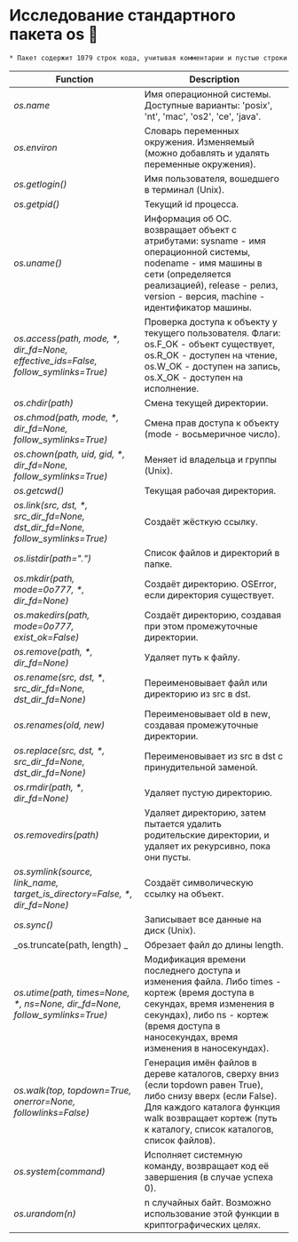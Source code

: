 # Исследование стандартного пакета os :tada:

```
* Пакет содержит 1079 строк кода, учитывая комментарии и пустые строки
```

Function | Description
------------ | -------------
_os.name_ | Имя операционной системы. Доступные варианты: 'posix', 'nt', 'mac', 'os2', 'ce', 'java'.
_os.environ_ | Словарь переменных окружения. Изменяемый (можно добавлять и удалять переменные окружения).
_os.getlogin()_ | Имя пользователя, вошедшего в терминал (Unix).
_os.getpid()_ | Текущий id процесса.
_os.uname()_ | Информация об ОС. возвращает объект с атрибутами: sysname - имя операционной системы, nodename - имя машины в сети (определяется реализацией), release - релиз, version - версия, machine - идентификатор машины.
_os.access(path, mode, *, dir_fd=None, effective_ids=False, follow_symlinks=True)_ | Проверка доступа к объекту у текущего пользователя. Флаги: os.F_OK - объект существует, os.R_OK - доступен на чтение, os.W_OK - доступен на запись, os.X_OK - доступен на исполнение.
_os.chdir(path)_ | Смена текущей директории.
_os.chmod(path, mode, *, dir_fd=None, follow_symlinks=True)_ | Смена прав доступа к объекту (mode - восьмеричное число).
_os.chown(path, uid, gid, *, dir_fd=None, follow_symlinks=True)_ | Меняет id владельца и группы (Unix).
_os.getcwd()_ | Текущая рабочая директория.
_os.link(src, dst, *, src_dir_fd=None, dst_dir_fd=None, follow_symlinks=True)_ | Создаёт жёсткую ссылку.
_os.listdir(path=".")_ | Список файлов и директорий в папке.
_os.mkdir(path, mode=0o777, *, dir_fd=None)_ | Создаёт директорию. OSError, если директория существует.
_os.makedirs(path, mode=0o777, exist_ok=False)_ | Создаёт директорию, создавая при этом промежуточные директории.
_os.remove(path, *, dir_fd=None)_ | Удаляет путь к файлу.
_os.rename(src, dst, *, src_dir_fd=None, dst_dir_fd=None)_ | Переименовывает файл или директорию из src в dst.
_os.renames(old, new)_ | Переименовывает old в new, создавая промежуточные директории.
_os.replace(src, dst, *, src_dir_fd=None, dst_dir_fd=None)_ | Переименовывает из src в dst с принудительной заменой.
_os.rmdir(path, *, dir_fd=None)_ | Удаляет пустую директорию.
_os.removedirs(path)_ | Удаляет директорию, затем пытается удалить родительские директории, и удаляет их рекурсивно, пока они пусты.
_os.symlink(source, link_name, target_is_directory=False, *, dir_fd=None)_ | Создаёт символическую ссылку на объект.
_os.sync()_ | Записывает все данные на диск (Unix).
_os.truncate(path, length) _ | Обрезает файл до длины length.
_os.utime(path, times=None, *, ns=None, dir_fd=None, follow_symlinks=True)_ | Модификация времени последнего доступа и изменения файла. Либо times - кортеж (время доступа в секундах, время изменения в секундах), либо ns - кортеж (время доступа в наносекундах, время изменения в наносекундах).
_os.walk(top, topdown=True, onerror=None, followlinks=False)_ | Генерация имён файлов в дереве каталогов, сверху вниз (если topdown равен True), либо снизу вверх (если False). Для каждого каталога функция walk возвращает кортеж (путь к каталогу, список каталогов, список файлов).
_os.system(command)_ | Исполняет системную команду, возвращает код её завершения (в случае успеха 0).
_os.urandom(n)_ | n случайных байт. Возможно использование этой функции в криптографических целях.
